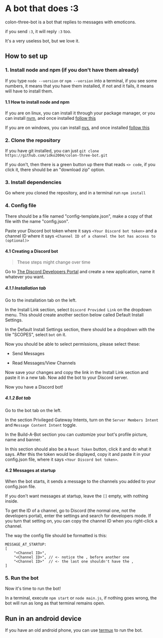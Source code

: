 # A bot that does :3
colon-three-bot is a bot that replies to messages with emoticons.

if you send `:3`, it will reply `:3` too.

It's a very useless bot, but we love it.

## How to set up
### 1. Install node and npm (if you don't have them already)
If you type `node --version` or `npm --version` into a terminal, if you see some numbers, it means that you have them installed, if not and it fails, it means will have to install them.

#### 1.1 How to install node and npm
If you are on linux, you can install it through your package manager, or you can install [nvm](https://github.com/nvm-sh/nvm?tab=readme-ov-file#install--update-script), and once installed [follow this](https://github.com/nvm-sh/nvm?tab=readme-ov-file#usage)

If you are on windows, you can install [nvs](https://github.com/jasongin/nvs?tab=readme-ov-file#windows), and once installed [follow this](https://github.com/jasongin/nvs?tab=readme-ov-file#basic-usage)

### 2. Clone the repository
If you have git installed, you can just `git clone https://github.com/idko2004/colon-three-bot.git`

If you don't, then there is a green button up there that reads `<> code`, if you click it, there should be an "download zip" option.

### 3. Install dependencies
Go where you cloned the repository, and in a terminal run `npm install`

### 4. Config file
There should be a file named "config-template.json", make a copy of that file with the name "config.json".

Paste your Discord bot token where it says `<Your Discord bot token>` and a channel ID where it says `<Channel ID of a channel the bot has access to (optional)>`

#### 4.1 Creating a Discord bot
> These steps might change over time

Go to [The Discord Developers Portal](https://discord.com/developers/applications) and create a new application, name it whatever you want.

##### 4.1.1 Installation tab
Go to the installation tab on the left.

In the Install Link section, select `Discord Provided Link` on the dropdown menu. This should create another section below called Default Install Settings.

In the Default Install Settings section, there should be a dropdown with the tile "SCOPES", select `bot` on it.

Now you should be able to select permissions, please select these:

- Send Messages

- Read Messages/View Channels

Now save your changes and copy the link in the Install Link section and paste it in a new tab. Now add the bot to your Discord server.

Now you have a Discord bot!

##### 4.1.2 Bot tab
Go to the bot tab on the left.

In the section Privileged Gateway Intents, turn on the `Server Members Intent` and `Message Content Intent` toggle.

In the Build-A-Bot section you can customize your bot's profile picture, name and banner.

In this section should also be a `Reset Token` button, click it and do what it says. After this the token would be displayed, copy it and paste it in your config.json file, where it says `<Your Discord bot token>`.

#### 4.2 Messages at startup
When the bot starts, it sends a message to the channels you added to your config.json file.

If you don't want messages at startup, leave the `[]` empty, with nothing inside.

To get the ID of a channel, go to Discord (the normal one, not the developers portal), enter the settings and search for developers mode. If you turn that setting on, you can copy the channel ID when you right-click a channel.

The way the config file should be formatted is this:
```
MESSAGE_AT_STARTUP:
[
	"<Channel ID>",
	"<Channel ID>", // <- notice the , before another one
	"<Channel ID>"  // <- the last one shouldn't have the ,
]
```

### 5. Run the bot
Now it's time to run the bot!

In a terminal, execute `npm start` or `node main.js`, if nothing goes wrong, the bot will run as long as that terminal remains open.

## Run in an android device
If you have an old android phone, you can use [termux](https://termux.dev/) to run the bot.
